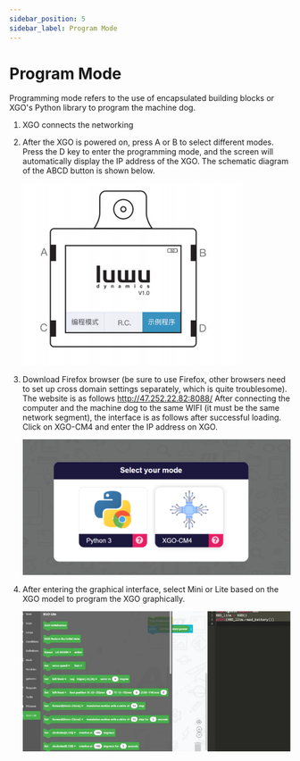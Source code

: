 ```yaml
---
sidebar_position: 5
sidebar_label: Program Mode
---
```


# Program Mode

Programming mode refers to the use of encapsulated building blocks or XGO's Python library to program the machine dog.

1. XGO connects the networking

2. After the XGO is powered on, press A  or  B  to select different modes. Press the  D  key to enter the programming mode, and the screen will automatically display the IP address of the XGO. The schematic diagram of the ABCD button is shown below.

   ![](./../images/cm4-xgo-program-01.png)

3. Download Firefox browser (be sure to use Firefox, other browsers need to set up cross domain settings separately, which is quite troublesome). The website is as follows http://47.252.22.82:8088/ After connecting the computer and the machine dog to the same WIFI (it must be the same network segment), the interface is as follows after successful loading. Click on XGO-CM4 and enter the IP address on XGO.

   ![](./../images/cm4-xgo-program-02.png)



4. After entering the graphical interface, select Mini or Lite based on the XGO model to program the XGO graphically.

   ![](./../images/cm4-xgo-program-03.png)
